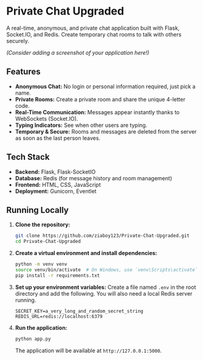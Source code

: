 # Private Chat Upgraded

A real-time, anonymous, and private chat application built with Flask, Socket.IO, and Redis. Create temporary chat rooms to talk with others securely.

*(Consider adding a screenshot of your application here!)*

## Features

- **Anonymous Chat:** No login or personal information required, just pick a name.
- **Private Rooms:** Create a private room and share the unique 4-letter code.
- **Real-Time Communication:** Messages appear instantly thanks to WebSockets (Socket.IO).
- **Typing Indicators:** See when other users are typing.
- **Temporary & Secure:** Rooms and messages are deleted from the server as soon as the last person leaves.

## Tech Stack

- **Backend:** Flask, Flask-SocketIO
- **Database:** Redis (for message history and room management)
- **Frontend:** HTML, CSS, JavaScript
- **Deployment:** Gunicorn, Eventlet

## Running Locally

1.  **Clone the repository:**
    ```bash
    git clone https://github.com/ziaboy123/Private-Chat-Upgraded.git
    cd Private-Chat-Upgraded
    ```

2.  **Create a virtual environment and install dependencies:**
    ```bash
    python -m venv venv
    source venv/bin/activate  # On Windows, use `venv\Scripts\activate`
    pip install -r requirements.txt
    ```

3.  **Set up your environment variables:**
    Create a file named `.env` in the root directory and add the following. You will also need a local Redis server running.
    ```
    SECRET_KEY=a_very_long_and_random_secret_string
    REDIS_URL=redis://localhost:6379
    ```

4.  **Run the application:**
    ```bash
    python app.py
    ```
    The application will be available at `http://127.0.0.1:5000`.
